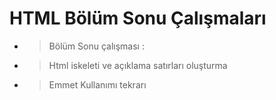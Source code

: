 # HTML Bölüm Sonu Çalışmaları

- > Bölüm Sonu çalışması :
- > Html iskeleti ve açıklama satırları oluşturma
- > Emmet Kullanımı tekrarı
